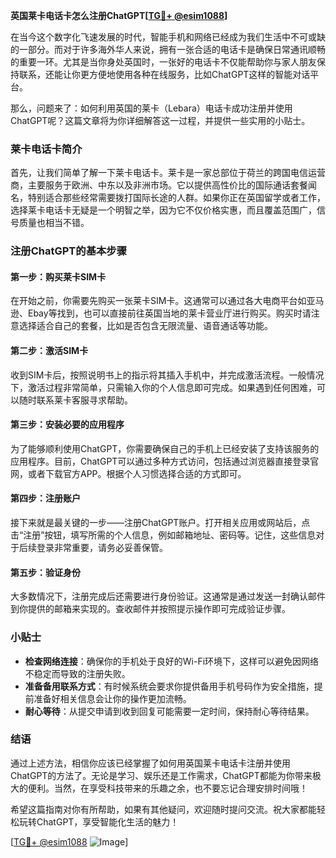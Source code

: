 **英国莱卡电话卡怎么注册ChatGPT[[TG💪+ @esim1088](https://t.me/s/esim1088)]**

在当今这个数字化飞速发展的时代，智能手机和网络已经成为我们生活中不可或缺的一部分。而对于许多海外华人来说，拥有一张合适的电话卡是确保日常通讯顺畅的重要一环。尤其是当你身处英国时，一张好的电话卡不仅能帮助你与家人朋友保持联系，还能让你更方便地使用各种在线服务，比如ChatGPT这样的智能对话平台。

那么，问题来了：如何利用英国的莱卡（Lebara）电话卡成功注册并使用ChatGPT呢？这篇文章将为你详细解答这一过程，并提供一些实用的小贴士。

### 莱卡电话卡简介

首先，让我们简单了解一下莱卡电话卡。莱卡是一家总部位于荷兰的跨国电信运营商，主要服务于欧洲、中东以及非洲市场。它以提供高性价比的国际通话套餐闻名，特别适合那些经常需要拨打国际长途的人群。如果你正在英国留学或者工作，选择莱卡电话卡无疑是一个明智之举，因为它不仅价格实惠，而且覆盖范围广，信号质量也相当不错。

### 注册ChatGPT的基本步骤

#### 第一步：购买莱卡SIM卡

在开始之前，你需要先购买一张莱卡SIM卡。这通常可以通过各大电商平台如亚马逊、Ebay等找到，也可以直接前往英国当地的莱卡营业厅进行购买。购买时请注意选择适合自己的套餐，比如是否包含无限流量、语音通话等功能。

#### 第二步：激活SIM卡

收到SIM卡后，按照说明书上的指示将其插入手机中，并完成激活流程。一般情况下，激活过程非常简单，只需输入你的个人信息即可完成。如果遇到任何困难，可以随时联系莱卡客服寻求帮助。

#### 第三步：安装必要的应用程序

为了能够顺利使用ChatGPT，你需要确保自己的手机上已经安装了支持该服务的应用程序。目前，ChatGPT可以通过多种方式访问，包括通过浏览器直接登录官网，或者下载官方APP。根据个人习惯选择合适的方式即可。

#### 第四步：注册账户

接下来就是最关键的一步——注册ChatGPT账户。打开相关应用或网站后，点击“注册”按钮，填写所需的个人信息，例如邮箱地址、密码等。记住，这些信息对于后续登录非常重要，请务必妥善保管。

#### 第五步：验证身份

大多数情况下，注册完成后还需要进行身份验证。这通常是通过发送一封确认邮件到你提供的邮箱来实现的。查收邮件并按照提示操作即可完成验证步骤。

### 小贴士

- **检查网络连接**：确保你的手机处于良好的Wi-Fi环境下，这样可以避免因网络不稳定而导致的注册失败。
- **准备备用联系方式**：有时候系统会要求你提供备用手机号码作为安全措施，提前准备好相关信息会让你的操作更加流畅。
- **耐心等待**：从提交申请到收到回复可能需要一定时间，保持耐心等待结果。

### 结语

通过上述方法，相信你应该已经掌握了如何用英国莱卡电话卡注册并使用ChatGPT的方法了。无论是学习、娱乐还是工作需求，ChatGPT都能为你带来极大的便利。当然，在享受科技带来的乐趣之余，也不要忘记合理安排时间哦！

希望这篇指南对你有所帮助，如果有其他疑问，欢迎随时提问交流。祝大家都能轻松玩转ChatGPT，享受智能化生活的魅力！

[[TG💪+ @esim1088](https://t.me/s/esim1088) ![Image](https://i.postimg.cc/4NQfJmqS/Snipaste-2025-05-13-00-14-12.png)]